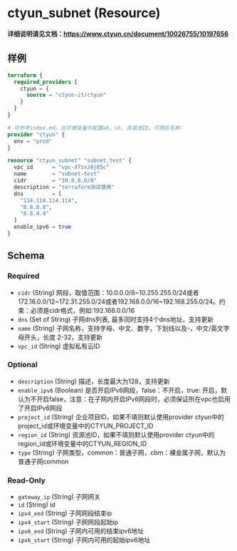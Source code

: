 # ctyun_subnet (Resource)
**详细说明请见文档：https://www.ctyun.cn/document/10026755/10197656**



## 样例

```terraform
terraform {
  required_providers {
    ctyun = {
      source = "ctyun-it/ctyun"
    }
  }
}

# 可参考index.md，在环境变量中配置ak、sk、资源池ID、可用区名称
provider "ctyun" {
  env = "prod"
}

resource "ctyun_subnet" "subnet_test" {
  vpc_id      = "vpc-d7zxz8j05c"
  name        = "subnet-test"
  cidr        = "10.0.0.0/8"
  description = "terraform测试使用"
  dns         = [
    "114.114.114.114",
    "8.8.8.8",
    "8.8.4.4"
  ]
  enable_ipv6 = true
}
```

<!-- schema generated by tfplugindocs -->
## Schema

### Required

- `cidr` (String) 网段，取值范围：10.0.0.0/8~10.255.255.0/24或者172.16.0.0/12~172.31.255.0/24或者192.168.0.0/16~192.168.255.0/24。约束：必须是cidr格式，例如:192.168.0.0/16
- `dns` (Set of String) 子网dns列表, 最多同时支持4个dns地址，支持更新
- `name` (String) 子网名称，支持字母、中文、数字，下划线以及-，中文/英文字母开头，长度 2-32，支持更新
- `vpc_id` (String) 虚拟私有云ID

### Optional

- `description` (String) 描述，长度最大为128，支持更新
- `enable_ipv6` (Boolean) 是否开启IPv6网段，false：不开启，true: 开启，默认为不开启false，注意：在子网内开启IPv6网段时，必须保证所在vpc也启用了开启IPv6网段
- `project_id` (String) 企业项目ID，如果不填则默认使用provider ctyun中的project_id或环境变量中的CTYUN_PROJECT_ID
- `region_id` (String) 资源池ID，如果不填则默认使用provider ctyun中的region_id或环境变量中的CTYUN_REGION_ID
- `type` (String) 子网类型，common：普通子网，cbm：裸金属子网，默认为普通子网common

### Read-Only

- `gateway_ip` (String) 子网网关
- `id` (String) id
- `ipv4_end` (String) 子网网段结束ip
- `ipv4_start` (String) 子网网段起始ip
- `ipv6_end` (String) 子网内可用的结束ipv6地址
- `ipv6_start` (String) 子网内可用的起始ipv6地址